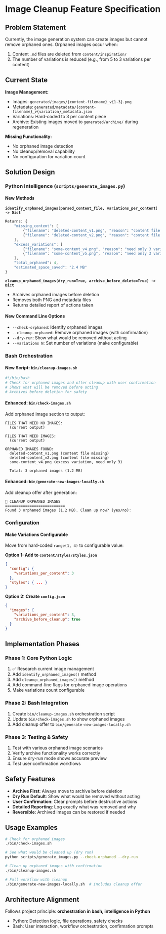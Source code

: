 # Image Cleanup Feature Specification

## Problem Statement

Currently, the image generation system can create images but cannot remove orphaned ones. Orphaned images occur when:
1. Content `.md` files are deleted from `content/inspiration/`
2. The number of variations is reduced (e.g., from 5 to 3 variations per content)

## Current State

**Image Management:**
- Images: `generated/images/{content-filename}_v{1-3}.png`
- Metadata: `generated/metadata/{content-filename}_v{variation}_metadata.json`
- Variations: Hard-coded to 3 per content piece
- Archive: Existing images moved to `generated/archive/` during regeneration

**Missing Functionality:**
- No orphaned image detection
- No cleanup/removal capability
- No configuration for variation count

## Solution Design

### Python Intelligence (`scripts/generate_images.py`)

#### New Methods

**`identify_orphaned_images(parsed_content_file, variations_per_content) -> Dict`**
```python
Returns: {
    "missing_content": [
        {"filename": "deleted-content_v1.png", "reason": "content file missing"},
        {"filename": "deleted-content_v2.png", "reason": "content file missing"}
    ],
    "excess_variations": [
        {"filename": "some-content_v4.png", "reason": "need only 3 variations"},
        {"filename": "some-content_v5.png", "reason": "need only 3 variations"}
    ],
    "total_orphaned": 4,
    "estimated_space_saved": "2.4 MB"
}
```

**`cleanup_orphaned_images(dry_run=True, archive_before_delete=True) -> Dict`**
- Archives orphaned images before deletion
- Removes both PNG and metadata files
- Returns detailed report of actions taken

#### New Command Line Options
- `--check-orphaned`: Identify orphaned images
- `--cleanup-orphaned`: Remove orphaned images (with confirmation)
- `--dry-run`: Show what would be removed without acting
- `--variations N`: Set number of variations (make configurable)

### Bash Orchestration

#### New Script: `bin/cleanup-images.sh`
```bash
#!/bin/bash
# Check for orphaned images and offer cleanup with user confirmation
# Shows what will be removed before acting
# Archives before deletion for safety
```

#### Enhanced: `bin/check-images.sh`
Add orphaned image section to output:
```
FILES THAT NEED NO IMAGES:
  (current output)

FILES THAT NEED IMAGES:
  (current output)

ORPHANED IMAGES FOUND:
  deleted-content_v1.png (content file missing)
  deleted-content_v2.png (content file missing)
  some-content_v4.png (excess variation, need only 3)
  
  Total: 3 orphaned images (1.2 MB)
```

#### Enhanced: `bin/generate-new-images-locally.sh`
Add cleanup offer after generation:
```
🧹 CLEANUP ORPHANED IMAGES
===========================
Found 3 orphaned images (1.2 MB). Clean up now? (yes/no):
```

### Configuration

#### Make Variations Configurable
Move from hard-coded `range(1, 4)` to configurable value:

**Option 1: Add to `content/styles/styles.json`**
```json
{
  "config": {
    "variations_per_content": 3
  },
  "styles": { ... }
}
```

**Option 2: Create `config.json`**
```json
{
  "images": {
    "variations_per_content": 3,
    "archive_before_cleanup": true
  }
}
```

## Implementation Phases

### Phase 1: Core Python Logic
1. ✅ Research current image management
2. Add `identify_orphaned_images()` method
3. Add `cleanup_orphaned_images()` method  
4. Add command-line flags for orphaned image operations
5. Make variations count configurable

### Phase 2: Bash Integration
1. Create `bin/cleanup-images.sh` orchestration script
2. Update `bin/check-images.sh` to show orphaned images
3. Add cleanup offer to `bin/generate-new-images-locally.sh`

### Phase 3: Testing & Safety
1. Test with various orphaned image scenarios
2. Verify archive functionality works correctly
3. Ensure dry-run mode shows accurate preview
4. Test user confirmation workflows

## Safety Features

- **Archive First**: Always move to archive before deletion
- **Dry Run Default**: Show what would be removed without acting
- **User Confirmation**: Clear prompts before destructive actions
- **Detailed Reporting**: Log exactly what was removed and why
- **Reversible**: Archived images can be restored if needed

## Usage Examples

```bash
# Check for orphaned images
./bin/check-images.sh

# See what would be cleaned up (dry run)
python scripts/generate_images.py --check-orphaned --dry-run

# Clean up orphaned images with confirmation
./bin/cleanup-images.sh

# Full workflow with cleanup
./bin/generate-new-images-locally.sh  # includes cleanup offer
```

## Architecture Alignment

Follows project principle: **orchestration in bash, intelligence in Python**
- Python: Detection logic, file operations, safety checks
- Bash: User interaction, workflow orchestration, confirmation prompts